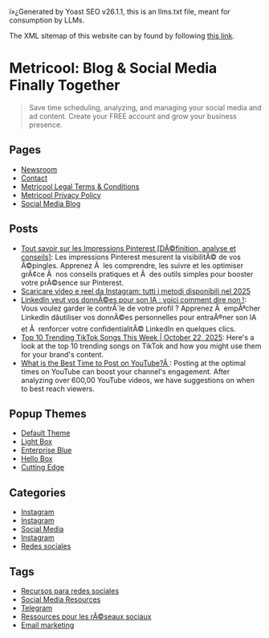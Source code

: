 ï»¿Generated by Yoast SEO v26.1.1, this is an llms.txt file, meant for consumption by LLMs.

The XML sitemap of this website can by found by following [this link](https://metricool.com/sitemap_index.xml).

# Metricool: Blog \& Social Media Finally Together

> Save time scheduling, analyzing, and managing your social media and ad content\. Create your FREE account and grow your business presence\.

## Pages
- [Newsroom](https://metricool.com/newsroom/)
- [Contact](https://metricool.com/contact/)
- [Metricool Legal Terms \& Conditions](https://metricool.com/legal-terms/)
- [Metricool Privacy Policy](https://metricool.com/privacy-policy/)
- [Social Media Blog](https://metricool.com/social-media-blog/)

## Posts
- [Tout savoir sur les Impressions Pinterest \[DÃ©finition, analyse et conseils\]](https://metricool.com/fr/impression-pinterest/): Les impressions Pinterest mesurent la visibilitÃ© de vos Ã©pingles\. Apprenez Ã  les comprendre, les suivre et les optimiser grÃ¢ce Ã  nos conseils pratiques et Ã  des outils simples pour booster votre prÃ©sence sur Pinterest\.
- [Scaricare video e reel da Instagram: tutti i metodi disponibili nel 2025](https://metricool.com/it/scaricare-video-da-instagram/)
- [LinkedIn veut vos donnÃ©es pour son IA : voici comment dire non \!](https://metricool.com/fr/empecher-linkedin-utiliser-donnees-personnelles/): Vous voulez garder le contrÃ´le de votre profil ? Apprenez Ã  empÃªcher LinkedIn dâutiliser vos donnÃ©es personnelles pour entraÃ®ner son IA et Ã  renforcer votre confidentialitÃ© LinkedIn en quelques clics\.
- [Top 10 Trending TikTok Songs This Week \| October 22, 2025](https://metricool.com/tiktok-songs/): Here's a look at the top 10 trending songs on TikTok and how you might use them for your brand's content\.
- [What is the Best Time to Post on YouTube?Â ](https://metricool.com/best-time-to-post-on-youtube/): Posting at the optimal times on YouTube can boost your channel's engagement\. After analyzing over 600,00 YouTube videos, we have suggestions on when to best reach viewers\. 

## Popup Themes
- [Default Theme](https://metricool.com/?post_type=popup_theme&p=197099)
- [Light Box](https://metricool.com/?post_type=popup_theme&p=197100)
- [Enterprise Blue](https://metricool.com/?post_type=popup_theme&p=197101)
- [Hello Box](https://metricool.com/?post_type=popup_theme&p=197102)
- [Cutting Edge](https://metricool.com/?post_type=popup_theme&p=197103)

## Categories
- [Instagram](https://metricool.com/es/redes-sociales/instagram/)
- [Instagram](https://metricool.com/social-media/instagram/)
- [Social Media](https://metricool.com/social-media/)
- [Instagram](https://metricool.com/fr/reseaux-sociaux/instagram/)
- [Redes sociales](https://metricool.com/es/redes-sociales/)

## Tags
- [Recursos para redes sociales](https://metricool.com/es/tag/recursos/)
- [Social Media Resources](https://metricool.com/tag/social-media-resources/)
- [Telegram](https://metricool.com/de/tag/telegram/)
- [Ressources pour les rÃ©seaux sociaux](https://metricool.com/fr/tag/ressources-reseaux-sociaux/)
- [Email marketing](https://metricool.com/es/tag/email-marketing/)

